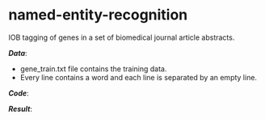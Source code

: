 # named-entity-recognition
IOB tagging of genes in a set of biomedical journal article abstracts.

***Data***:
- gene_train.txt file contains the training data.
- Every line contains a word and each line is separated by an empty line.

***Code***:

***Result***:
